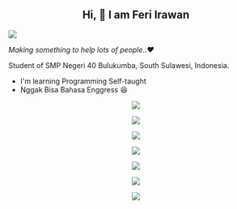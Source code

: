 ## <div align="center"> Hi, :wave: I am Feri Irawan </div>

![](https://fibadge.vercel.app/badges/visitors/feri-irawan/feri-irawan)

_Making something to help lots of people..❤️_

Student of SMP Negeri 40 Bulukumba, South Sulawesi, Indonesia.
- I'm learning Programming Self-taught
- Nggak Bisa Bahasa Enggress :laughing:

<div align="center">
  
  [<img src="https://fibadge.vercel.app/cards/github/repo/feri-irawan/github-leaderboard-api?addVisitor=true" />](https://github.com/feri-irawan/github-leaderboard-api)

  [<img src="https://fibadge.vercel.app/cards/github/repo/feri-irawan/github-leaderboard-web?addVisitor=true" />](https://github.com/feri-irawan/github-leaderboard-web)    

  [<img src="https://fibadge.vercel.app/cards/github/repo/feri-irawan/fibadge?addVisitor=true" />](https://github.com/feri-irawan/fibadge)
  
  [<img src="https://fibadge.vercel.app/cards/github/repo/feri-irawan/fimail?addVisitor=true" />](https://github.com/feri-irawan/fimail)

  [<img src="https://fibadge.vercel.app/cards/github/repo/feri-irawan/visitor-badge?addVisitor=true" />](https://github.com/feri-irawan/visitor-badge)
  
  [<img src="https://fibadge.vercel.app/cards/github/repo/feri-irawan/fistorage?addVisitor=true" />](https://github.com/feri-irawan/fistorage)
  
  [<img src="https://fibadge.vercel.app/cards/github/repo/feri-irawan/API?addVisitor=true" />](https://github.com/feri-irawan/API)

</div>
